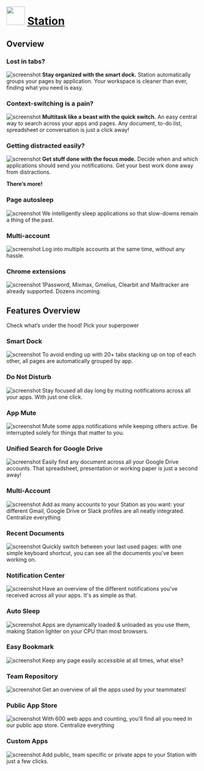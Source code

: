﻿# <img src="https://cdn.jsdelivr.net/gh/chtof/chocolatey-packages/automatic/station/station.png" width="48" height="48"/> [Station](https://chocolatey.org/packages/station)

## Overview

### Lost in tabs?
![screenshot](https://cdn.jsdelivr.net/gh/chtof/chocolatey-packages/automatic/station/screenshot1.png)
**Stay organized with the smart dock.**
Station automatically groups your pages by application. Your workspace is cleaner than ever, finding what you need is easy.

### Context-switching is a pain?
![screenshot](https://cdn.jsdelivr.net/gh/chtof/chocolatey-packages/automatic/station/screenshot2.png)
**Multitask like a beast with the quick switch.**
An easy central way to search across your apps and pages. Any document, to-do list, spreadsheet or conversation is just a click away!

### Getting distracted easily?
![screenshot](https://cdn.jsdelivr.net/gh/chtof/chocolatey-packages/automatic/station/screenshot3.png)
**Get stuff done with the focus mode.**
Decide when and which applications should send you notifications. Get your best work done away from distractions.

**There’s more!**

### Page autosleep
![screenshot](https://cdn.jsdelivr.net/gh/chtof/chocolatey-packages/automatic/station/screenshot4.png)
We intelligently sleep applications so that slow-downs remain a thing of the past.

### Multi-account
![screenshot](https://cdn.jsdelivr.net/gh/chtof/chocolatey-packages/automatic/station/screenshot5.png)
Log into multiple accounts at the same time, without any hassle.

### Chrome extensions
![screenshot](https://cdn.jsdelivr.net/gh/chtof/chocolatey-packages/automatic/station/screenshot6.png)
1Password, Mixmax, Gmelius, Clearbit and Mailtracker are already supported. Dozens incoming.

## Features Overview

Check what’s under the hood!
Pick your superpower

### Smart Dock
![screenshot](https://cdn.jsdelivr.net/gh/chtof/chocolatey-packages/automatic/station/screenshot10.png)
To avoid ending up with 20+ tabs stacking up on top of each other, all pages are automatically grouped by app.

### Do Not Disturb
![screenshot](https://cdn.jsdelivr.net/gh/chtof/chocolatey-packages/automatic/station/screenshot11.png)
Stay focused all day long by muting notifications across all your apps. With just one click.

### App Mute
![screenshot](https://cdn.jsdelivr.net/gh/chtof/chocolatey-packages/automatic/station/screenshot12.png)
Mute some apps notifications while keeping others active. Be interrupted solely for things that matter to you.

### Unified Search for Google Drive
![screenshot](https://cdn.jsdelivr.net/gh/chtof/chocolatey-packages/automatic/station/screenshot13.png)
Easily find any document across all your Google Drive accounts. That spreadsheet, presentation or working paper is just a second away!

### Multi-Account
![screenshot](https://cdn.jsdelivr.net/gh/chtof/chocolatey-packages/automatic/station/screenshot14.png)
Add as many accounts to your Station as you want: your different Gmail, Google Drive or Slack profiles are all neatly integrated.
Centralize everything

### Recent Documents
![screenshot](https://cdn.jsdelivr.net/gh/chtof/chocolatey-packages/automatic/station/screenshot15.png)
Quickly switch between your last used pages: with one simple keyboard shortcut, you can see all the documents you've been working on.

### Notification Center
![screenshot](https://cdn.jsdelivr.net/gh/chtof/chocolatey-packages/automatic/station/screenshot16.png)
Have an overview of the different notifications you've received across all your apps. It's as simple as that.

### Auto Sleep
![screenshot](https://cdn.jsdelivr.net/gh/chtof/chocolatey-packages/automatic/station/screenshot17.png)
Apps are dynamically loaded & unloaded as you use them, making Station lighter on your CPU than most browsers.

### Easy Bookmark
![screenshot](https://cdn.jsdelivr.net/gh/chtof/chocolatey-packages/automatic/station/screenshot18.png)
Keep any page easily accessible at all times, what else?

### Team Repository
![screenshot](https://cdn.jsdelivr.net/gh/chtof/chocolatey-packages/automatic/station/screenshot19.png)
Get an overview of all the apps used by your teammates!

### Public App Store
![screenshot](https://cdn.jsdelivr.net/gh/chtof/chocolatey-packages/automatic/station/screenshot20.png)
With 600 web apps and counting, you'll find all you need in our public app store.
Centralize everything

### Custom Apps
![screenshot](https://cdn.jsdelivr.net/gh/chtof/chocolatey-packages/automatic/station/screenshot21.png)
Add public, team specific or private apps to your Station with just a few clicks.

